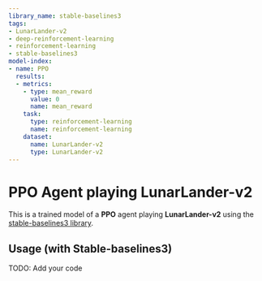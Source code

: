 ```yaml
---
library_name: stable-baselines3
tags:
- LunarLander-v2
- deep-reinforcement-learning
- reinforcement-learning
- stable-baselines3
model-index:
- name: PPO
  results:
  - metrics:
    - type: mean_reward
      value: 0
      name: mean_reward
    task:
      type: reinforcement-learning
      name: reinforcement-learning
    dataset:
      name: LunarLander-v2
      type: LunarLander-v2
---
```


  # **PPO** Agent playing **LunarLander-v2**
  This is a trained model of a **PPO** agent playing **LunarLander-v2** using the [stable-baselines3 library](https://github.com/DLR-RM/stable-baselines3).
  
  ## Usage (with Stable-baselines3)
  TODO: Add your code
  